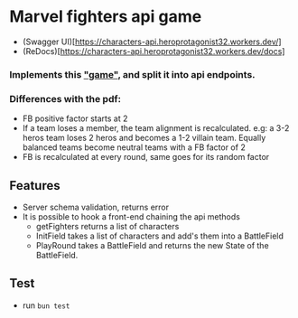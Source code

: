 # Marvel fighters api game
- (Swagger UI)[https://characters-api.heroprotagonist32.workers.dev/]
- (ReDocs)[https://characters-api.heroprotagonist32.workers.dev/docs]
### Implements this ["game"](./specs/implementation.pdf), and split it into api endpoints.
### Differences with the pdf:
- FB positive factor starts at 2
- If a team loses a member, the team alignment is recalculated. e.g: a 3-2 heros team loses 2 heros and becomes a 1-2 villain team. Equally balanced teams become neutral teams with a FB factor of 2
- FB is recalculated at every round, same goes for its random factor

## Features
- Server schema validation, returns error
- It is possible to hook a front-end chaining the api methods
    - getFighters returns a list of characters
    - InitField takes a list of characters and add's them into a BattleField
    - PlayRound takes a BattleField and returns the new State of the BattleField.

## Test
- run ```bun test```